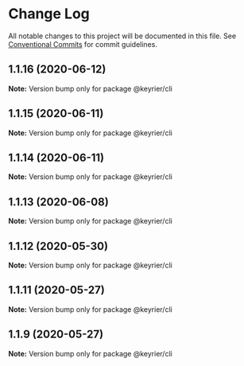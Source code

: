 # Change Log

All notable changes to this project will be documented in this file.
See [Conventional Commits](https://conventionalcommits.org) for commit guidelines.

## 1.1.16 (2020-06-12)

**Note:** Version bump only for package @keyrier/cli





## 1.1.15 (2020-06-11)

**Note:** Version bump only for package @keyrier/cli





## 1.1.14 (2020-06-11)

**Note:** Version bump only for package @keyrier/cli





## 1.1.13 (2020-06-08)

**Note:** Version bump only for package @keyrier/cli





## 1.1.12 (2020-05-30)

**Note:** Version bump only for package @keyrier/cli





## 1.1.11 (2020-05-27)

**Note:** Version bump only for package @keyrier/cli





## 1.1.9 (2020-05-27)

**Note:** Version bump only for package @keyrier/cli
